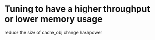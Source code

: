 # Tuning to have a higher throughput or lower memory usage 

reduce the size of cache_obj 
change hashpower 



